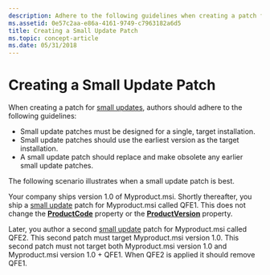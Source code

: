 ```yaml
---
description: Adhere to the following guidelines when creating a patch for a Windows Installer small update.
ms.assetid: 0e57c2aa-e86a-4161-9749-c7963182a6d5
title: Creating a Small Update Patch
ms.topic: concept-article
ms.date: 05/31/2018
---
```


# Creating a Small Update Patch

When creating a patch for [small updates](small-updates.md), authors should adhere to the following guidelines:

-   Small update patches must be designed for a single, target installation.
-   Small update patches should use the earliest version as the target installation.
-   A small update patch should replace and make obsolete any earlier small update patches.

The following scenario illustrates when a small update patch is best.

Your company ships version 1.0 of Myproduct.msi. Shortly thereafter, you ship a [small update](small-updates.md) patch for Myproduct.msi called QFE1. This does not change the [**ProductCode**](productcode.md) property or the [**ProductVersion**](productversion.md) property.

Later, you author a second [small update](small-updates.md) patch for Myproduct.msi called QFE2. This second patch must target Myproduct.msi version 1.0. This second patch must not target both Myproduct.msi version 1.0 and Myproduct.msi version 1.0 + QFE1. When QFE2 is applied it should remove QFE1.

 

 



